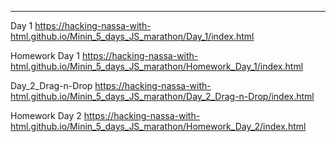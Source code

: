 ---
Day 1
https://hacking-nassa-with-html.github.io/Minin_5_days_JS_marathon/Day_1/index.html

Homework Day 1
https://hacking-nassa-with-html.github.io/Minin_5_days_JS_marathon/Homework_Day_1/index.html

Day_2_Drag-n-Drop
https://hacking-nassa-with-html.github.io/Minin_5_days_JS_marathon/Day_2_Drag-n-Drop/index.html

Homework Day 2
https://hacking-nassa-with-html.github.io/Minin_5_days_JS_marathon/Homework_Day_2/index.html
